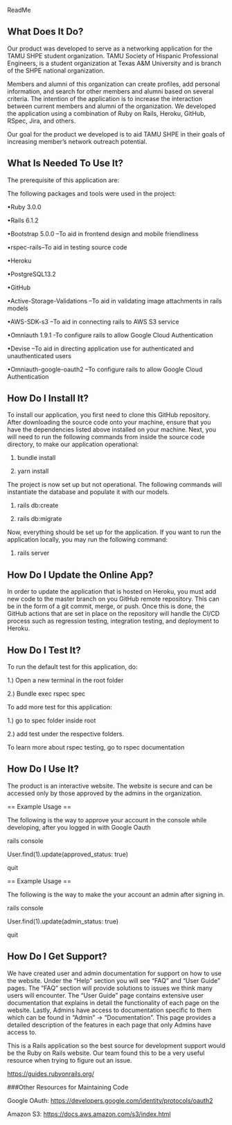 ReadMe 

##  What Does It Do?   

Our product was developed to serve as a networking application for the TAMU SHPE student organization. TAMU Society of Hispanic Professional Engineers, is a student organization at Texas A&M University and is branch of the SHPE national organization.  

Members and alumni of this organization can create profiles, add personal information, and search for other members and alumni based on several criteria. The intention of the application is to increase the interaction between current members and alumni of the organization. We developed the application using a combination of Ruby on Rails, Heroku, GitHub, RSpec, Jira, and others.  

Our goal for the product we developed is to aid TAMU SHPE in their goals of increasing member’s network outreach potential. 
##  What Is Needed To Use It? 

The prerequisite of this application are: 

The following packages and tools were used in the project: 

•Ruby 3.0.0   

•Rails 6.1.2   

•Bootstrap 5.0.0 –To aid in frontend design and mobile friendliness   

•rspec-rails–To aid in testing source code   

•Heroku   

•PostgreSQL13.2   

•GitHub   

•Active-Storage-Validations –To aid in validating image attachments in rails models   

•AWS-SDK-s3 –To aid in connecting rails to AWS S3 service   

•Omniauth 1.9.1 -To configure rails to allow Google Cloud Authentication   

•Devise –To aid in directing application use for authenticated and unauthenticated users   

•Omniauth-google-oauth2 –To configure rails to allow Google Cloud Authentication   
##  How Do I Install It? 

To install our application, you first need to clone this GitHub repository. After downloading the source code onto your machine, ensure that you have the dependencies listed above installed on your machine. Next, you will need to run the following commands from inside the source code directory, to make our application operational:   

1)  bundle install  

2) yarn install  

The project is now set up but not operational. The following commands will instantiate the database and populate it with our models.   

1) rails db:create  

2) rails db:migrate  

Now, everything should be set up for the application. If you want to run the application locally, you may run the following command:   

1) rails server 

 

##  How Do I Update the Online App? 

In order to update the application that is hosted on Heroku, you must add new code to the master branch on you GitHub remote repository. This can be in the form of a git commit, merge, or push. Once this is done, the GitHub actions that are set in place on the repository will handle the CI/CD process such as regression testing, integration testing, and deployment to Heroku. 

 

##  How Do I Test It? 

To run the default test for this application, do: 

1.) Open a new terminal in the root folder 

2.) Bundle exec rspec spec 

To add more test for this application: 

1.) go to spec folder inside root 

2.) add test under the respective folders. 

To learn more about rspec testing, go to rspec documentation 

##  How Do I Use It? 

The product is an interactive website. The website is secure and can be accessed only by those approved by the admins in the organization.  

 

== Example Usage == 

The following is the way to approve your account in the console while developing, after you logged in with Google Oauth 

rails console 

User.find(1).update(approved_status: true) 

quit 

 

== Example Usage == 

The following is the way to make the your account an admin after signing in.  

rails console 

User.find(1).update(admin_status: true) 

quit 

 

 

##  How Do I Get Support? 

We have created user and admin documentation for support on how to use the website. Under the “Help” section you will see “FAQ” and “User Guide” pages. The “FAQ” section will provide solutions to issues we think many users will encounter. The “User Guide” page contains extensive user documentation that explains in detail the functionality of each page on the website. Lastly, Admins have access to documentation specific to them which can be found in “Admin” -> “Documentation”. This page provides a detailed description of the features in each page that only Admins have access to. 

This is a Rails application so the best source for development support would be the Ruby on Rails website. Our team found this to be a very useful resource when trying to figure out an issue. 

https://guides.rubyonrails.org/ 

###Other Resources for Maintaining Code 

Google OAuth:  https://developers.google.com/identity/protocols/oauth2 

Amazon S3:  https://docs.aws.amazon.com/s3/index.html 
